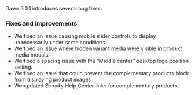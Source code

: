 Dawn 7.0.1 introduces several bug fixes.

### Fixes and improvements
- We fixed an issue causing mobile slider controls to display unnecessarily under some conditions.
- We fixed an issue where hidden variant media were visible in product media modals.
- We fixed a spacing issue with the “Middle center” desktop logo position setting.
- We fixed an issue that could prevent the complementary products block from displaying product images
- We updated Shopify Help Center links for complementary products.
